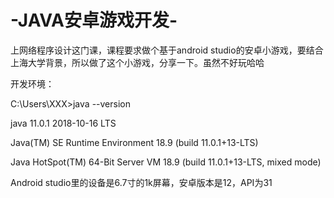 # -JAVA安卓游戏开发-
上网络程序设计这门课，课程要求做个基于android studio的安卓小游戏，要结合上海大学背景，所以做了这个小游戏，分享一下。虽然不好玩哈哈

开发环境：

C:\Users\XXX>java --version

java 11.0.1 2018-10-16 LTS

Java(TM) SE Runtime Environment 18.9 (build 11.0.1+13-LTS)

Java HotSpot(TM) 64-Bit Server VM 18.9 (build 11.0.1+13-LTS, mixed mode)

Android  studio里的设备是6.7寸的1k屏幕，安卓版本是12，API为31
